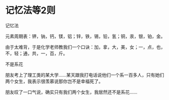 # 记忆法等2则

记忆法

元素周期表：钾，钠，钙，镁，铝；锌，铁，锡，铅，氢；铜，汞，银，铂，金。

由于太难背，于是化学老师教我们一个口诀：加，拿，大，美，女；一，点，也，不，轻；通，共，一，百，斤。

不是系花

朋友考上了理工类的某大学……某天跟我打电话说他们一个系一百多人，只有她们两个女生，我表示很羡慕说那你岂不是幸福死了。

朋友叹了一口气说，确实只有我们两个女生，我居然还不是系花……